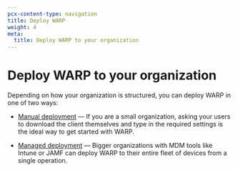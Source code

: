 ```yaml
---
pcx-content-type: navigation
title: Deploy WARP
weight: 4
meta:
  title: Deploy WARP to your organization
---
```


# Deploy WARP to your organization

Depending on how your organization is structured, you can deploy WARP in one of two ways:

* [Manual deployment](/cloudflare-one/connections/connect-devices/warp/deployment/manual-deployment/) — If you are a small organization, asking your users to download the client themselves and type in the required settings is the ideal way to get started with WARP.

* [Managed deployment](/cloudflare-one/connections/connect-devices/warp/deployment/mdm-deployment/) — Bigger organizations with MDM tools like Intune or JAMF can deploy WARP to their entire fleet of devices from a single operation.
